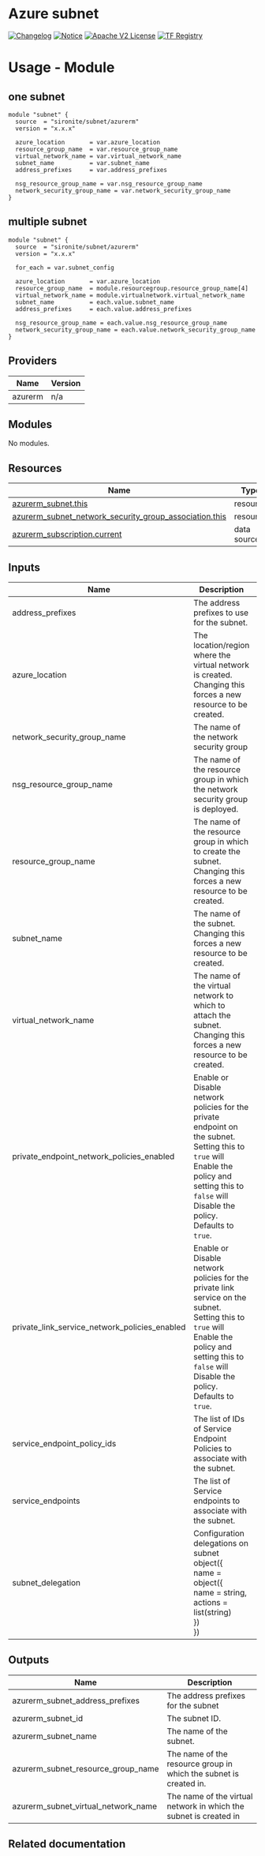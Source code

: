<!-- BEGIN_TF_DOCS -->
 # Azure subnet
[![Changelog](https://img.shields.io/badge/changelog-release-green.svg)](CHANGELOG.md) [![Notice](https://img.shields.io/badge/notice-copyright-yellow.svg)](NOTICE) [![Apache V2 License](https://img.shields.io/badge/license-Apache%20V2-orange.svg)](LICENSE) [![TF Registry](https://img.shields.io/badge/terraform-registry-blue.svg)](https://registry.terraform.io/modules/TheIronRock95/resourcegroup/azurerm/latest)

# Usage - Module

## one subnet
```hcl
module "subnet" {
  source  = "sironite/subnet/azurerm"
  version = "x.x.x"

  azure_location       = var.azure_location
  resource_group_name  = var.resource_group_name
  virtual_network_name = var.virtual_network_name
  subnet_name          = var.subnet_name
  address_prefixes     = var.address_prefixes

  nsg_resource_group_name = var.nsg_resource_group_name
  network_security_group_name = var.network_security_group_name
}
```

## multiple subnet
```hcl
module "subnet" {
  source  = "sironite/subnet/azurerm"
  version = "x.x.x"

  for_each = var.subnet_config

  azure_location       = var.azure_location
  resource_group_name  = module.resourcegroup.resource_group_name[4]
  virtual_network_name = module.virtualnetwork.virtual_network_name
  subnet_name          = each.value.subnet_name
  address_prefixes     = each.value.address_prefixes

  nsg_resource_group_name = each.value.nsg_resource_group_name
  network_security_group_name = each.value.network_security_group_name
}
```

## Providers

| Name | Version |
|------|---------|
| azurerm | n/a |

## Modules

No modules.

## Resources

| Name | Type |
|------|------|
| [azurerm_subnet.this](https://registry.terraform.io/providers/hashicorp/azurerm/latest/docs/resources/subnet) | resource |
| [azurerm_subnet_network_security_group_association.this](https://registry.terraform.io/providers/hashicorp/azurerm/latest/docs/resources/subnet_network_security_group_association) | resource |
| [azurerm_subscription.current](https://registry.terraform.io/providers/hashicorp/azurerm/latest/docs/data-sources/subscription) | data source |

## Inputs

| Name | Description | Type | Required |
|------|-------------|------|:--------:|
| address\_prefixes | The address prefixes to use for the subnet. | `list(string)` | yes |
| azure\_location | The location/region where the virtual network is created. Changing this forces a new resource to be created. | `string` | yes |
| network\_security\_group\_name | The name of the network security group | `string` | yes |
| nsg\_resource\_group\_name | The name of the resource group in which the network security group is deployed. | `string` | yes |
| resource\_group\_name | The name of the resource group in which to create the subnet. Changing this forces a new resource to be created. | `string` | yes |
| subnet\_name | The name of the subnet. Changing this forces a new resource to be created. | `string` | yes |
| virtual\_network\_name | The name of the virtual network to which to attach the subnet. Changing this forces a new resource to be created. | `string` | yes |
| private\_endpoint\_network\_policies\_enabled | Enable or Disable network policies for the private endpoint on the subnet. Setting this to `true` will Enable the policy and setting this to `false` will Disable the policy. Defaults to `true`. | `bool` | no |
| private\_link\_service\_network\_policies\_enabled | Enable or Disable network policies for the private link service on the subnet. Setting this to `true` will Enable the policy and setting this to `false` will Disable the policy. Defaults to `true`. | `bool` | no |
| service\_endpoint\_policy\_ids | The list of IDs of Service Endpoint Policies to associate with the subnet. | `list(string)` | no |
| service\_endpoints | The list of Service endpoints to associate with the subnet. | `list(string)` | no |
| subnet\_delegation | Configuration delegations on subnet<br>object({<br>  name = object({<br>    name = string,<br>    actions = list(string)<br>  })<br>}) | `map(list(any))` | no |

## Outputs

| Name | Description |
|------|-------------|
| azurerm\_subnet\_address\_prefixes | The address prefixes for the subnet |
| azurerm\_subnet\_id | The subnet ID. |
| azurerm\_subnet\_name | The name of the subnet. |
| azurerm\_subnet\_resource\_group\_name | The name of the resource group in which the subnet is created in. |
| azurerm\_subnet\_virtual\_network\_name | The name of the virtual network in which the subnet is created in |

## Related documentation
<!-- END_TF_DOCS -->
